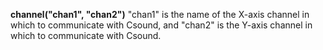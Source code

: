 <a name="channel_xypad"></a>
**channel("chan1", "chan2")** "chan1" is the name of the X-axis channel in which to communicate with Csound, and "chan2" is the Y-axis channel in which to communicate with Csound.